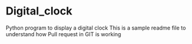 # Digital_clock
Python program to display a digital clock
This is a sample readme file to understand how Pull request in GIT is working
